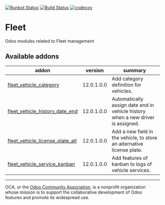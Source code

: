 [![Runbot Status](https://runbot.odoo-community.org/runbot/badge/flat/291/12.0.svg)](https://runbot.odoo-community.org/runbot/repo/github-com-oca-fleet-291)
[![Build Status](https://travis-ci.com/OCA/fleet.svg?branch=112.0)](https://travis-ci.com/OCA/fleet)
[![codecov](https://codecov.io/gh/OCA/fleet/branch/12.0/graph/badge.svg)](https://codecov.io/gh/OCA/fleet)

# Fleet

Odoo modules related to Fleet management

<!-- prettier-ignore-start -->
[//]: # (addons)

Available addons
----------------
addon | version | summary
--- | --- | ---
[fleet_vehicle_category](fleet_vehicle_category/) | 12.0.1.0.0 | Add category definition for vehicles.
[fleet_vehicle_history_date_end](fleet_vehicle_history_date_end/) | 12.0.1.0.0 | Automatically assign date end in vehicle history when a new driver is assigned.
[fleet_vehicle_license_plate_alt](fleet_vehicle_license_plate_alt/) | 12.0.1.0.0 | Add a new field in the vehicle, to store an alternative license plate.
[fleet_vehicle_service_kanban](fleet_vehicle_service_kanban/) | 12.0.1.0.0 | Add features of kanban to logs of vehicle services.

[//]: # (end addons)
<!-- prettier-ignore-end -->

----

OCA, or the [Odoo Community Association](http://odoo-community.org/), is a nonprofit organization whose
mission is to support the collaborative development of Odoo features and
promote its widespread use.
